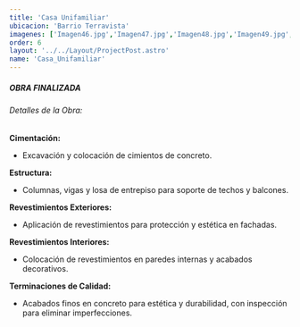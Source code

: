```yaml
---
title: 'Casa Unifamiliar'
ubicacion: 'Barrio Terravista'
imagenes: ['Imagen46.jpg','Imagen47.jpg','Imagen48.jpg','Imagen49.jpg','Imagen50.jpg','Imagen51.jpg','Imagen52.jpg']
order: 6
layout: '../../Layout/ProjectPost.astro'
name: 'Casa_Unifamiliar'
---
```


##### **OBRA FINALIZADA**

###### Detalles de la Obra:

**Cimentación:**
  - Excavación y colocación de cimientos de concreto.

**Estructura:**
  - Columnas, vigas y losa de entrepiso para soporte de techos y balcones.

**Revestimientos Exteriores:**
  - Aplicación de revestimientos para protección y estética en fachadas.

**Revestimientos Interiores:**
  - Colocación de revestimientos en paredes internas y acabados decorativos.

**Terminaciones de Calidad:**
  - Acabados finos en concreto para estética y durabilidad, con inspección para eliminar imperfecciones.